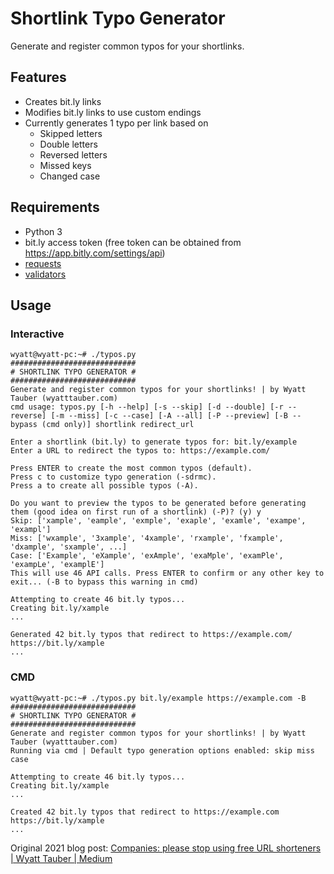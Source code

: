 # Shortlink Typo Generator
Generate and register common typos for your shortlinks.

## Features
* Creates bit.ly links
* Modifies bit.ly links to use custom endings
* Currently generates 1 typo per link based on
  * Skipped letters
  * Double letters
  * Reversed letters
  * Missed keys
  * Changed case

## Requirements
* Python 3
* bit.ly access token (free token can be obtained from https://app.bitly.com/settings/api)
* [requests](https://pypi.org/project/requests/)
* [validators](https://pypi.org/project/validators/)

## Usage

### Interactive
```
wyatt@wyatt-pc:~# ./typos.py
############################
# SHORTLINK TYPO GENERATOR #
############################
Generate and register common typos for your shortlinks! | by Wyatt Tauber (wyatttauber.com)
cmd usage: typos.py [-h --help] [-s --skip] [-d --double] [-r --reverse] [-m --miss] [-c --case] [-A --all] [-P --preview] [-B --bypass (cmd only)] shortlink redirect_url

Enter a shortlink (bit.ly) to generate typos for: bit.ly/example
Enter a URL to redirect the typos to: https://example.com/

Press ENTER to create the most common typos (default).
Press c to customize typo generation (-sdrmc).
Press a to create all possible typos (-A).

Do you want to preview the typos to be generated before generating them (good idea on first run of a shortlink) (-P)? (y) y
Skip: ['xample', 'eample', 'exmple', 'exaple', 'examle', 'exampe', 'exampl']
Miss: ['wxample', '3xample', '4xample', 'rxample', 'fxample', 'dxample', 'sxample', ...]
Case: ['Example', 'eXample', 'exAmple', 'exaMple', 'examPle', 'exampLe', 'examplE']
This will use 46 API calls. Press ENTER to confirm or any other key to exit... (-B to bypass this warning in cmd) 

Attempting to create 46 bit.ly typos...
Creating bit.ly/xample
...

Generated 42 bit.ly typos that redirect to https://example.com/
https://bit.ly/xample
...
```

### CMD
```
wyatt@wyatt-pc:~# ./typos.py bit.ly/example https://example.com -B
############################
# SHORTLINK TYPO GENERATOR #
############################
Generate and register common typos for your shortlinks! | by Wyatt Tauber (wyatttauber.com)
Running via cmd | Default typo generation options enabled: skip miss case 

Attempting to create 46 bit.ly typos...
Creating bit.ly/xample
...

Created 42 bit.ly typos that redirect to https://example.com
https://bit.ly/xample
...
```

Original 2021 blog post: [Companies: please stop using free URL shorteners | Wyatt Tauber | Medium](https://blog.wyatttauber.com/companies-please-stop-using-free-url-shorteners-especially-for-pii-forms-a32579e47b99)